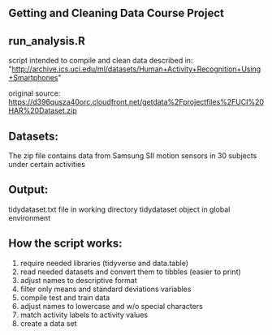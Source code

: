 ## Getting and Cleaning Data Course Project

## run_analysis.R

script intended to compile and clean data described in:
"http://archive.ics.uci.edu/ml/datasets/Human+Activity+Recognition+Using+Smartphones" 

original source: 
https://d396qusza40orc.cloudfront.net/getdata%2Fprojectfiles%2FUCI%20HAR%20Dataset.zip

## Datasets:
The zip file contains data from Samsung SII motion sensors in 30 subjects under certain activities

## Output:
tidydataset.txt file in working directory
tidydataset object in global environment

## How the script works:
1) require needed libraries (tidyverse and data.table)
2) read needed datasets and convert them to tibbles (easier to print)
3) adjust names to descriptive format
4) filter only means and standard deviations variables
5) compile test and train data
6) adjust names to lowercase and w/o special characters
7) match activity labels to activity values
8) create a data set
